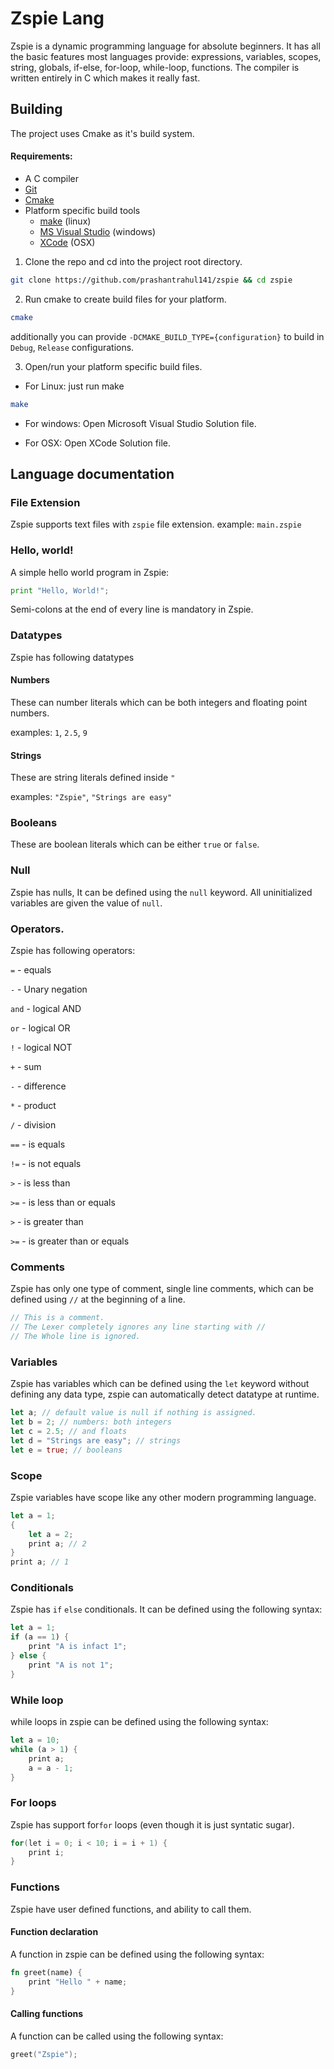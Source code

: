 # Zspie Lang

Zspie is a dynamic programming language for absolute beginners. It has all the basic features most languages provide: expressions, variables, scopes, string, globals, if-else, for-loop, while-loop, functions. The compiler is written entirely in C which makes it really fast.

## Building
The project uses Cmake as it's build system.

#### Requirements:
- A C compiler
- [Git](https://git-scm.com/)
- [Cmake](https://cmake.org/)
- Platform specific build tools
    - [make](https://www.gnu.org/software/make/) (linux)
    - [MS Visual Studio](https://visualstudio.microsoft.com/) (windows)
    - [XCode](https://developer.apple.com/xcode/) (OSX)

1. Clone the repo and cd into the project root directory.
```sh
git clone https://github.com/prashantrahul141/zspie && cd zspie
```

2. Run cmake to create build files for your platform.
```sh
cmake
```
additionally you can provide `-DCMAKE_BUILD_TYPE={configuration}` to build in `Debug`, `Release` configurations.

3. Open/run your platform specific build files.

- For Linux:
just run make
```sh
make
```

- For windows:
Open Microsoft Visual Studio Solution file.

- For OSX:
Open XCode Solution file.



## Language documentation

### File Extension

Zspie supports text files with `zspie` file extension.
example: `main.zspie`

### Hello, world!

A simple hello world program in Zspie:

```python
print "Hello, World!";
```

Semi-colons at the end of every line is mandatory in Zspie.

### Datatypes

Zspie has following datatypes

#### Numbers

These can number literals which can be both integers and floating point numbers.

examples: `1`, `2.5`, `9`

#### Strings

These are string literals defined inside `"`

examples: `"Zspie"`, `"Strings are easy"`

### Booleans

These are boolean literals which can be either `true` or `false`.

### Null

Zspie has nulls, It can be defined using the `null` keyword. All uninitialized variables are given the value of `null`.

### Operators.

Zspie has following operators:

`=` - equals

`-` - Unary negation

`and` - logical AND

`or` - logical OR

`!` - logical NOT

`+` - sum

`-` - difference

`*` - product

`/` - division

`==` - is equals

`!=` - is not equals

`>` - is less than

`>=` - is less than or equals

`>` - is greater than

`>=` - is greater than or equals

### Comments

Zspie has only one type of comment, single line comments, which can be defined using `//` at the beginning of a line.

```c
// This is a comment.
// The Lexer completely ignores any line starting with //
// The Whole line is ignored.
```

### Variables

Zspie has variables which can be defined using the `let` keyword without defining any data type, zspie can automatically detect datatype at runtime.

```rust
let a; // default value is null if nothing is assigned.
let b = 2; // numbers: both integers
let c = 2.5; // and floats
let d = "Strings are easy"; // strings
let e = true; // booleans
```

### Scope

Zspie variables have scope like any other modern programming language.

```rust
let a = 1;
{
    let a = 2;
    print a; // 2
}
print a; // 1
```

### Conditionals

Zspie has `if` `else` conditionals. It can be defined using the following syntax:

```rust
let a = 1;
if (a == 1) {
    print "A is infact 1";
} else {
    print "A is not 1";
}
```

### While loop

while loops in zspie can be defined using the following syntax:

```rust
let a = 10;
while (a > 1) {
    print a;
    a = a - 1;
}
```

### For loops

Zspie has support for`for` loops (even though it is just syntatic sugar).

```c
for(let i = 0; i < 10; i = i + 1) {
    print i;
}
```

### Functions

Zspie have user defined functions, and ability to call them.

#### Function declaration

A function in zspie can be defined using the following syntax:

```rust
fn greet(name) {
    print "Hello " + name;
}
```

#### Calling functions

A function can be called using the following syntax:

```c
greet("Zspie");
```
